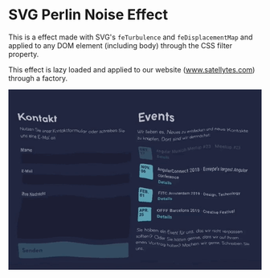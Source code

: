 # SVG Perlin Noise Effect

This is a effect made with SVG's `feTurbulence` and `feDisplacementMap` and applied to any DOM element (including body) through the CSS filter property.

This effect is lazy loaded and applied to our website (www.satellytes.com) through a factory.

![Image of a turbulence effect with perlin noise](preview.gif)
